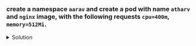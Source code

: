 ### create a namespace `aarav` and create a pod with name `atharv` and `nginx` image, with the following requests `cpu=400m`, `memory=512Mi`. 

<details><summary>Solution</summary>
<p>

```bash
# create namespace
k create ns aarav

# k run atharv --image=nginx -n aarav --dry-run=client -o yaml > quota.yaml
apiVersion: v1
kind: pod
metadata:
  name: atharv
  namespace: aarav
spec:
  containers:
  - image: nginx
    name: atharv
    resources:
      requests:
        cpu: "400m"
        memory: 512Mi
  dnsPolicy: ClusterFirst
  restartPolicy: Always

k create -f pod.yaml
```

</p>
</details>